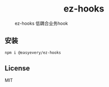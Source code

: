 <p><h1 align='center'>ez-hooks</h1></p>

<span style="margin-left:32px">ez-hooks</span> 低耦合业务hook

## 安装

```bash
npm i @easyevery/ez-hooks
```

## License

MIT
